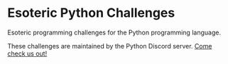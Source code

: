# Esoteric Python Challenges

Esoteric programming challenges for the Python programming language.

These challenges are maintained by the Python Discord server. [Come check us out!](https://pythondiscord.com/)